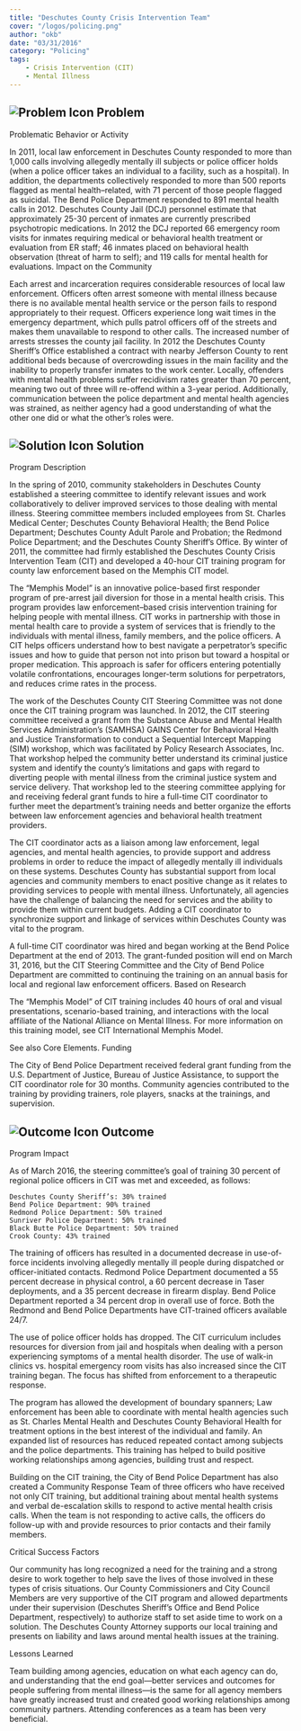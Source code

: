 ```yaml
---
title: "Deschutes County Crisis Intervention Team"
cover: "/logos/policing.png"
author: "okb"
date: "03/31/2016"
category: "Policing"
tags:
    - Crisis Intervention (CIT)
    - Mental Illness
---
```


## ![Problem Icon](https://github.com/google/material-design-icons/raw/master/alert/1x_web/ic_error_outline_black_48dp.png "Problem") Problem

Problematic Behavior or Activity

In 2011, local law enforcement in Deschutes County responded to more than 1,000 calls involving allegedly mentally ill subjects or police officer holds (when a police officer takes an individual to a facility, such as a hospital). In addition, the departments collectively responded to more than 500 reports flagged as mental health–related, with 71 percent of those people flagged as suicidal. The Bend Police Department responded to 891 mental health calls in 2012. Deschutes County Jail (DCJ) personnel estimate that approximately 25-30 percent of inmates are currently prescribed psychotropic medications. In 2012 the DCJ reported 66 emergency room visits for inmates requiring medical or behavioral health treatment or evaluation from ER staff; 46 inmates placed on behavioral health observation (threat of harm to self); and 119 calls for mental health for evaluations.
Impact on the Community

Each arrest and incarceration requires considerable resources of local law enforcement. Officers often arrest someone with mental illness because there is no available mental health service or the person fails to respond appropriately to their request. Officers experience long wait times in the emergency department, which pulls patrol officers off of the streets and makes them unavailable to respond to other calls. The increased number of arrests stresses the county jail facility. In 2012 the Deschutes County Sheriff’s Office established a contract with nearby Jefferson County to rent additional beds because of overcrowding issues in the main facility and the inability to properly transfer inmates to the work center. Locally, offenders with mental health problems suffer recidivism rates greater than 70 percent, meaning two out of three will re-offend within a 3-year period. Additionally, communication between the police department and mental health agencies was strained, as neither agency had a good understanding of what the other one did or what the other’s roles were.
## ![Solution Icon](https://github.com/google/material-design-icons/raw/master/action/1x_web/ic_lightbulb_outline_black_48dp.png "Solution") Solution
Program Description

In the spring of 2010, community stakeholders in Deschutes County established a steering committee to identify relevant issues and work collaboratively to deliver improved services to those dealing with mental illness. Steering committee members included employees from St. Charles Medical Center; Deschutes County Behavioral Health; the Bend Police Department; Deschutes County Adult Parole and Probation; the Redmond Police Department; and the Deschutes County Sheriff’s Office. By winter of 2011, the committee had firmly established the Deschutes County Crisis Intervention Team (CIT) and developed a 40-hour CIT training program for county law enforcement based on the Memphis CIT model.

The “Memphis Model” is an innovative police-based first responder program of pre-arrest jail diversion for those in a mental health crisis. This program provides law enforcement–based crisis intervention training for helping people with mental illness. CIT works in partnership with those in mental health care to provide a system of services that is friendly to the individuals with mental illness, family members, and the police officers. A CIT helps officers understand how to best navigate a perpetrator’s specific issues and how to guide that person not into prison but toward a hospital or proper medication. This approach is safer for officers entering potentially volatile confrontations, encourages longer-term solutions for perpetrators, and reduces crime rates in the process.

The work of the Deschutes County CIT Steering Committee was not done once the CIT training program was launched. In 2012, the CIT steering committee received a grant from the Substance Abuse and Mental Health Services Administration’s (SAMHSA) GAINS Center for Behavioral Health and Justice Transformation to conduct a Sequential Intercept Mapping (SIM) workshop, which was facilitated by Policy Research Associates, Inc. That workshop helped the community better understand its criminal justice system and identify the county’s limitations and gaps with regard to diverting people with mental illness from the criminal justice system and service delivery. That workshop led to the steering committee applying for and receiving federal grant funds to hire a full-time CIT coordinator to further meet the department’s training needs and better organize the efforts between law enforcement agencies and behavioral health treatment providers.

The CIT coordinator acts as a liaison among law enforcement, legal agencies, and mental health agencies, to provide support and address problems in order to reduce the impact of allegedly mentally ill individuals on these systems. Deschutes County has substantial support from local agencies and community members to enact positive change as it relates to providing services to people with mental illness. Unfortunately, all agencies have the challenge of balancing the need for services and the ability to provide them within current budgets. Adding a CIT coordinator to synchronize support and linkage of services within Deschutes County was vital to the program.

A full-time CIT coordinator was hired and began working at the Bend Police Department at the end of 2013. The grant-funded position will end on March 31, 2016, but the CIT Steering Committee and the City of Bend Police Department are committed to continuing the training on an annual basis for local and regional law enforcement officers.
Based on Research

The “Memphis Model” of CIT training includes 40 hours of oral and visual presentations, scenario-based training, and interactions with the local affiliate of the National Alliance on Mental Illness. For more information on this training model, see CIT International Memphis Model.

See also Core Elements.
Funding

The City of Bend Police Department received federal grant funding from the U.S. Department of Justice, Bureau of Justice Assistance, to support the CIT coordinator role for 30 months. Community agencies contributed to the training by providing trainers, role players, snacks at the trainings, and supervision.
## ![Outcome Icon](https://github.com/google/material-design-icons/raw/master/action/1x_web/ic_view_list_black_48dp.png "Outcome") Outcome
Program Impact

As of March 2016, the steering committee’s goal of training 30 percent of regional police officers in CIT was met and exceeded, as follows:

    Deschutes County Sheriff’s: 30% trained
    Bend Police Department: 90% trained
    Redmond Police Department: 50% trained
    Sunriver Police Department: 50% trained
    Black Butte Police Department: 50% trained
    Crook County: 43% trained

The training of officers has resulted in a documented decrease in use-of-force incidents involving allegedly mentally ill people during dispatched or officer-initiated contacts. Redmond Police Department documented a 55 percent decrease in physical control, a 60 percent decrease in Taser deployments, and a 35 percent decrease in firearm display. Bend Police Department reported a 34 percent drop in overall use of force. Both the Redmond and Bend Police Departments have CIT-trained officers available 24/7.

The use of police officer holds has dropped. The CIT curriculum includes resources for diversion from jail and hospitals when dealing with a person experiencing symptoms of a mental health disorder. The use of walk-in clinics vs. hospital emergency room visits has also increased since the CIT training began. The focus has shifted from enforcement to a therapeutic response.

The program has allowed the development of boundary spanners; Law enforcement has been able to coordinate with mental health agencies such as St. Charles Mental Health and Deschutes County Behavioral Health for treatment options in the best interest of the individual and family. An expanded list of resources has reduced repeated contact among subjects and the police departments. This training has helped to build positive working relationships among agencies, building trust and respect.

Building on the CIT training, the City of Bend Police Department has also created a Community Response Team of three officers who have received not only CIT training, but additional training about mental health systems and verbal de-escalation skills to respond to active mental health crisis calls. When the team is not responding to active calls, the officers do follow-up with and provide resources to prior contacts and their family members. 

Critical Success Factors

Our community has long recognized a need for the training and a strong desire to work together to help save the lives of those involved in these types of crisis situations. Our County Commissioners and City Council Members are very supportive of the CIT program and allowed departments under their supervision (Deschutes Sheriff’s Office and Bend Police Department, respectively) to authorize staff to set aside time to work on a solution. The Deschutes County Attorney supports our local training and presents on liability and laws around mental health issues at the training.

Lessons Learned

Team building among agencies, education on what each agency can do, and understanding that the end goal—better services and outcomes for people suffering from mental illness—is the same for all agency members have greatly increased trust and created good working relationships among community partners. Attending conferences as a team has been very beneficial.
